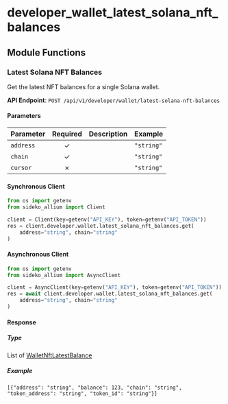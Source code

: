 # developer_wallet_latest_solana_nft_balances

## Module Functions
### Latest Solana NFT Balances <a name="get"></a>

Get the latest NFT balances for a single Solana wallet.

**API Endpoint**: `POST /api/v1/developer/wallet/latest-solana-nft-balances`

#### Parameters

| Parameter | Required | Description | Example |
|-----------|:--------:|-------------|--------|
| `address` | ✓ |  | `"string"` |
| `chain` | ✓ |  | `"string"` |
| `cursor` | ✗ |  | `"string"` |

#### Synchronous Client

```python
from os import getenv
from sideko_allium import Client

client = Client(key=getenv("API_KEY"), token=getenv("API_TOKEN"))
res = client.developer.wallet.latest_solana_nft_balances.get(
    address="string", chain="string"
)

```

#### Asynchronous Client

```python
from os import getenv
from sideko_allium import AsyncClient

client = AsyncClient(key=getenv("API_KEY"), token=getenv("API_TOKEN"))
res = await client.developer.wallet.latest_solana_nft_balances.get(
    address="string", chain="string"
)

```

#### Response

##### Type
List of [WalletNftLatestBalance](/sideko_allium/types/models/wallet_nft_latest_balance.py)

##### Example
`[{"address": "string", "balance": 123, "chain": "string", "token_address": "string", "token_id": "string"}]`
<!-- CUSTOM DOCS START -->

<!-- CUSTOM DOCS END -->

